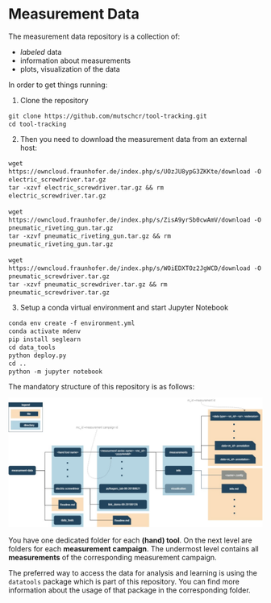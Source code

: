 # Measurement Data

The measurement data repository is a collection of:
- _labeled_ data
- information about measurements
- plots, visualization of the data

In order to get things running:

1. Clone the repository

```
git clone https://github.com/mutschcr/tool-tracking.git
cd tool-tracking
```

2. Then you need to download the measurement data from an external host:
```
wget https://owncloud.fraunhofer.de/index.php/s/UOzJU8ypG3ZKKte/download -O electric_screwdriver.tar.gz
tar -xzvf electric_screwdriver.tar.gz && rm electric_screwdriver.tar.gz

wget https://owncloud.fraunhofer.de/index.php/s/ZisA9yrSb0cwAmV/download -O pneumatic_riveting_gun.tar.gz
tar -xzvf pneumatic_riveting_gun.tar.gz && rm pneumatic_riveting_gun.tar.gz

wget https://owncloud.fraunhofer.de/index.php/s/WOiEDXTOz2JgWCD/download -O pneumatic_screwdriver.tar.gz
tar -xzvf pneumatic_screwdriver.tar.gz && rm pneumatic_screwdriver.tar.gz
```

3. Setup a conda virtual environment and start Jupyter Notebook
```
conda env create -f environment.yml
conda activate mdenv
pip install seglearn
cd data_tools
python deploy.py
cd ..
python -m jupyter notebook
```

The mandatory structure of this repository is as follows:

![Repository structure](info/structure_scheme.jpg)  

You have one dedicated folder for each __(hand) tool__. On the next level are folders for each __measurement campaign__. The undermost level contains all __measurements__ of the corresponding measurement campaign.

The preferred way to access the data for analysis and learning is using the `datatools` package which is part of this repository. You can find more information about the usage of that package in the corresponding folder.
